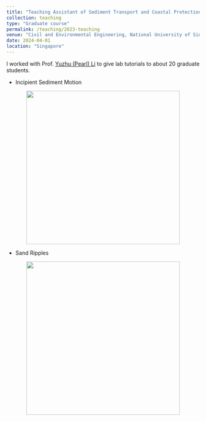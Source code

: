 ```yaml
---
title: "Teaching Assistant of Sediment Transport and Coastal Protection AY2024/2025"
collection: teaching
type: "Graduate course"
permalink: /teaching/2023-teaching
venue: "Civil and Environmental Engineering, National University of Singapore"
date: 2024-04-01
location: "Singapore"
---
```


I worked with Prof. <a href="https://nus-ccl.com/">Yuzhu (Pearl) Li</a> to give lab tutorials to about 20 graduate students.

* Incipient Sediment Motion
<div align=center><img src="http://huzhengyu.github.io/images/IncipientSedimentMotion.jpg" width = 400></div>

* Sand Ripples
<div align=center><img src="http://huzhengyu.github.io/images/SandRipples.jpg" width = 400></div>
